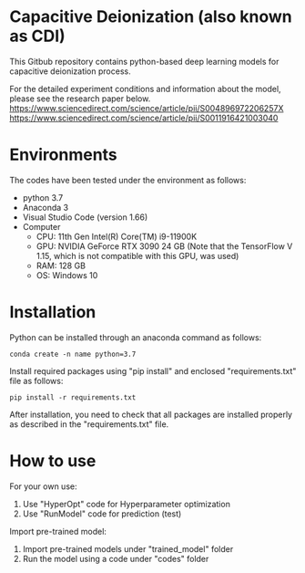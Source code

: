 # Capacitive Deionization (also known as CDI)
This Gitbub repository contains python-based deep learning models for capacitive deionization process.

For the detailed experiment conditions and information about the model, please see the research paper below.
https://www.sciencedirect.com/science/article/pii/S004896972206257X
https://www.sciencedirect.com/science/article/pii/S0011916421003040

# Environments
The codes have been tested under the environment as follows:
- python 3.7
- Anaconda 3
- Visual Studio Code (version 1.66)
- Computer
    * CPU: 11th Gen Intel(R) Core(TM) i9-11900K
    * GPU: NVIDIA GeForce RTX 3090 24 GB (Note that the TensorFlow V 1.15, which is not compatible with this GPU, was used)
    * RAM: 128 GB
    * OS: Windows 10

# Installation
Python can be installed through an anaconda command as follows:

```conda create -n name python=3.7```

Install required packages using "pip install" and enclosed "requirements.txt" file as follows:

```pip install -r requirements.txt```

After installation, you need to check that all packages are installed properly as described in the "requirements.txt" file.

# How to use
For your own use:
1. Use "HyperOpt" code for Hyperparameter optimization
2. Use "RunModel" code for prediction (test)

Import pre-trained model:
1. Import pre-trained models under "trained_model" folder
2. Run the model using a code under "codes" folder
